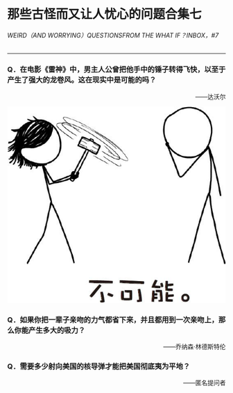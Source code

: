 # 那些古怪而又让人忧心的问题合集七
###### WEIRD（AND WORRYING）QUESTIONSFROM THE WHAT IF？INBOX，#7
***
### Q．在电影《雷神》中，男主人公曾把他手中的锤子转得飞快，以至于产生了强大的龙卷风。这在现实中是可能的吗？
<p align="right">——达沃尔</p>

![12](./imgs/WIB-12.png)

### Q．如果你把一辈子亲吻的力气都省下来，并且都用到一次亲吻上，那么你能产生多大的吸力？
<p align="right">——乔纳森·林德斯特伦</p>


### Q．需要多少射向美国的核导弹才能把美国彻底夷为平地？
<p align="right">——匿名提问者</p>


